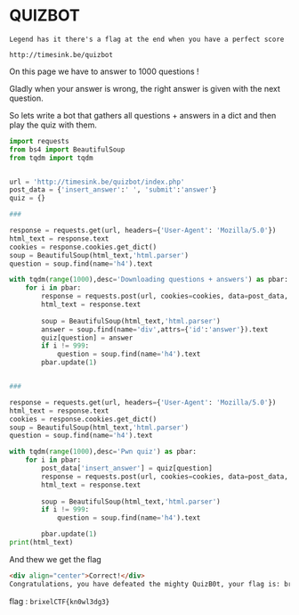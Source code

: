 # QUIZBOT

```
Legend has it there's a flag at the end when you have a perfect score

http://timesink.be/quizbot
```

On this page we have to answer to 1000 questions !

Gladly when your answer is wrong, the right answer is given with the next question.

So lets write a bot that gathers all questions + answers in a dict and then play the quiz with them.

```python
import requests
from bs4 import BeautifulSoup
from tqdm import tqdm


url = 'http://timesink.be/quizbot/index.php'
post_data = {'insert_answer':' ', 'submit':'answer'}
quiz = {}

###

response = requests.get(url, headers={'User-Agent': 'Mozilla/5.0'})
html_text = response.text
cookies = response.cookies.get_dict()
soup = BeautifulSoup(html_text,'html.parser')
question = soup.find(name='h4').text

with tqdm(range(1000),desc='Downloading questions + answers') as pbar:
    for i in pbar:
        response = requests.post(url, cookies=cookies, data=post_data, headers={'User-Agent': 'Mozilla/5.0'})
        html_text = response.text
        
        soup = BeautifulSoup(html_text,'html.parser')
        answer = soup.find(name='div',attrs={'id':'answer'}).text
        quiz[question] = answer
        if i != 999:
            question = soup.find(name='h4').text
        pbar.update(1)


###

response = requests.get(url, headers={'User-Agent': 'Mozilla/5.0'})
html_text = response.text
cookies = response.cookies.get_dict()
soup = BeautifulSoup(html_text,'html.parser')
question = soup.find(name='h4').text

with tqdm(range(1000),desc='Pwn quiz') as pbar:
    for i in pbar:
        post_data['insert_answer'] = quiz[question]
        response = requests.post(url, cookies=cookies, data=post_data, headers={'User-Agent': 'Mozilla/5.0'})
        html_text = response.text
        
        soup = BeautifulSoup(html_text,'html.parser')
        if i != 999:
            question = soup.find(name='h4').text

        pbar.update(1)
print(html_text)
```
And thew we get the flag

```html
<div align="center">Correct!</div>
Congratulations, you have defeated the mighty QuizB0t, your flag is: brixelCTF{kn0wl3dg3}
```
flag : `brixelCTF{kn0wl3dg3}`
